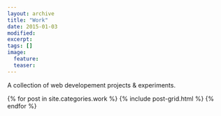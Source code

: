 ```yaml
---
layout: archive
title: "Work"
date: 2015-01-03
modified:
excerpt: 
tags: []
image:
  feature: 
  teaser: 
---
```

A collection of web developement projects & experiments.

<div class="tiles">
{% for post in site.categories.work %}
  {% include post-grid.html %}
{% endfor %}
</div><!-- /.tiles -->
